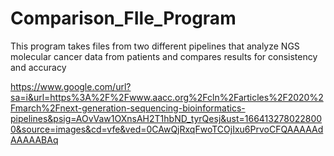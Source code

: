 # Comparison_FIle_Program
This program takes files from two different pipelines that analyze NGS molecular cancer data from patients and compares results for consistency and accuracy







https://www.google.com/url?sa=i&url=https%3A%2F%2Fwww.aacc.org%2Fcln%2Farticles%2F2020%2Fmarch%2Fnext-generation-sequencing-bioinformatics-pipelines&psig=AOvVaw1OXnsAH2T1hbND_tyrQesj&ust=1664132780228000&source=images&cd=vfe&ved=0CAwQjRxqFwoTCOjIxu6PrvoCFQAAAAAdAAAAABAq
